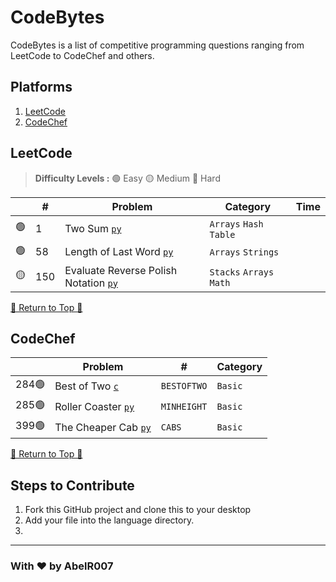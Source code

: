 # CodeBytes

CodeBytes is a list of competitive programming questions ranging from LeetCode to CodeChef and others.

## Platforms 
1. <a href="#leetcode">LeetCode </a>
2. <a href="#codechef">CodeChef </a>


## LeetCode

> **Difficulty Levels :**
🟢 Easy
🟡 Medium
🔴 Hard

| | # | Problem | Category | Time |
|-|---|---------|----------| ---- |
|🟢| 1| Two Sum [`py`](/Arrays/1_two_sum.py) | `Arrays` `Hash Table` |
|🟢| 58 | Length of Last Word [`py`](/Arrays/58_length_of_last_word.py) | `Arrays` `Strings` |
|🟡| 150 | Evaluate Reverse Polish Notation [`py`](/Stacks/150_evaluate_reverse_polish_notation.py) | `Stacks` `Arrays` `Math` |

<a href="#platforms">🔼 Return to Top 🔼</a>

## CodeChef

| | Problem | # | Category |
|-|---------|---|----------|
| 284🟢| Best of Two [`c`](/Basic_Programming/best_of_two.c) | `BESTOFTWO` | `Basic` |
| 285🟢| Roller Coaster [`py`](/Basic_Programming/roller_coaster.py) | `MINHEIGHT` | `Basic` |
| 399🟢| The Cheaper Cab [`py`](/Basic_Programming/the_cheaper_cab.py) | `CABS` | `Basic` |

<a href="#platforms">🔼 Return to Top 🔼</a>

## Steps to Contribute

1. Fork this GitHub project and clone this to your desktop
2. Add your file into the language directory.
3. 

---
### With ❤️ by AbelR007
